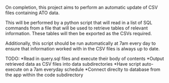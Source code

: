 On completion, this project aims to perform an automatic update of CSV files containing ATO data.

This will be performed by a python script that will read in a list of SQL commands from a file
that will be used to retrieve tables of relevant information. These tables will then be exported
as the CSVs required. 

Additionally, this script should be run automatically at 7am every day to ensure that information
worked with in the CSV files is always up to date.

TODO:
  *Read in query.sql files and execute their body of contents
  *Output retrieved data as CSV files into data subdirectories
  *Have script auto-execute on a 7am everyday schedule
  *Connect direclty to database from the app within the code subdirectory 
